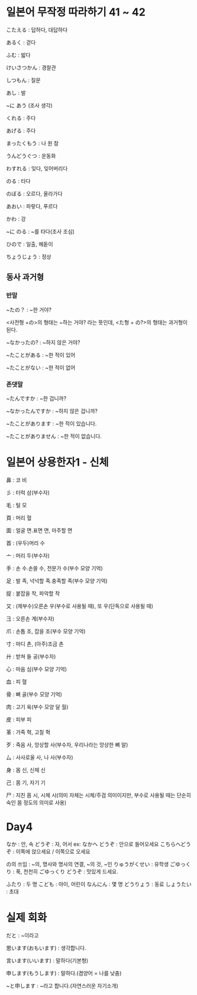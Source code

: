 # 일본어 무작정 따라하기 41 ~ 42
こたえる : 답하다, 대답하다

あるく :  걷다 

ふむ : 밟다

けいさつかん : 경찰관

しつもん : 질문

あし : 발

~に あう (조사 생각)

くれる : 주다

あげる : 주다

まったくもう : 나 원 참

うんどうぐつ :  운동화

わすれる : 잊다, 잊어버리다

のる : 타다

のぼる : 오르다, 올라가다

あおい : 파랗다, 푸르다

かわ : 강

~に のる : ~를 타다(조사 조심)

ひので : 일출, 해돋이

ちょうじょう : 정상

## 동사 과거형

### 반말

~たの？ : ~한 거야?

<사전형 +の>의 형태는 ~하는 거야? 라는 뜻인데, <た형 + の?>의 형태는 과거형이 된다.

~なかったの? : ~하지 않은 거야?

~たことがある : ~한 적이 있어

~たことがない : ~한 적이 없어

### 존댓말

~たんですか : ~한 겁니까?

~なかったんですか : ~하지 않은 겁니까?

~たことがあります : ~한 적이 있습니다.

~たことがありません : ~한 적이 없습니다.

# 일본어 상용한자1 - 신체
鼻 : 코 비

彡 : 터럭 삼(부수자)

毛 : 털 모

頁 : 머리 혈

面 : 얼굴 면.표면 면, 마주할 면

首 : (우두)머리 수

亠 : 머리 두(부수자)

手 : 손 수.손쓸 수, 전문가 수(부수 모양 기억)

足 : 발 족, 넉넉할 족.충족할 족(부수 모양 기억)

捉 : 붙잡을 착, 파악할 착

又 : (제부수)오른손 우(부수로 사용될 때), 또 우(단독으로 사용될 때)

彐 : 오른손 계(부수자)

爪 : 손톱 조, 잡을 조(부수 모양 기억)

寸 : 마디 촌, (아주)조금 촌

廾 : 받쳐 들 공(부수자)

心 : 마음 심(부수 모양 기억)

血 : 피 혈

骨 : 뼈 골(부수 모양 기억)

肉 : 고기 육(부수 모양 달 월)

皮 : 피부 피

革 : 가죽 혁, 고칠 혁

歹 : 죽음 사, 앙상할 사(부수자, 우리나라는 앙상한 뼈 알)

厶 : 사사로울 사, 나 사(부수자)

身 : 몸 신, 신체 신

己 : 몸 기, 자기 기

尸 : 지친 몸 시, 시체 시(의미 자체는 시체/주검 의미이지만, 부수로 사용될 때는 단순히 숙인 몸 정도의 의미로 사용)


# Day4
なか : 안, 속
どうぞ : 자, 어서
ex: なかへ どうぞ : 안으로 들어오세요
    こちらへどうぞ : 이쪽에 앉으세요 / 이쪽으로 오세요

の의 쓰임 : ~의, 명사와 명사의 연결, ~의 것, ~인
りゅうがくせい : 유학생
ごゆっくり : 푹, 천천히
ごゆっくり どうぞ : 맛있게 드세요.

ふたり : 두 명
こども : 아이, 어린이
なんにん : 몇 명
どうりょう : 동료
しょうたい : 초대

# 실제 회화

だと : ~이라고

思います(おもいます) : 생각합니다.

言います(いいます) : 말하다(기본형)

申します(もうします) : 말하다.(겸양어 = 나를 낮춤)

~と申します : ~라고 합니다.(자연스러운 자기소개)